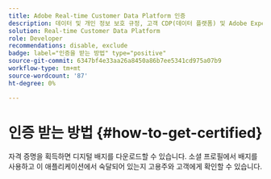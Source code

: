 ```yaml
---
title: Adobe Real-time Customer Data Platform 인증
description: 데이터 및 개인 정보 보호 규정, 고객 CDP(데이터 플랫폼) 및 Adobe Experience Platform에 대한 지식을 준수하는 통합 프로필에 대한 대상 세그멘테이션, 대상 내보내기 및 실시간 활성화에 대한 기술 지식을 보유하고 있습니다.
solution: Real-time Customer Data Platform
role: Developer
recommendations: disable, exclude
badge: label="인증을 받는 방법" type="positive"
source-git-commit: 6347bf4e33aa26a8450a86b7ee5341cd975a07b9
workflow-type: tm+mt
source-wordcount: '87'
ht-degree: 0%

---
```


# 인증 받는 방법 {#how-to-get-certified}

자격 증명을 획득하면 디지털 배지를 다운로드할 수 있습니다. 소셜 프로필에서 배지를 사용하고 이 애플리케이션에서 숙달되어 있는지 고용주와 고객에게 확인할 수 있습니다.
